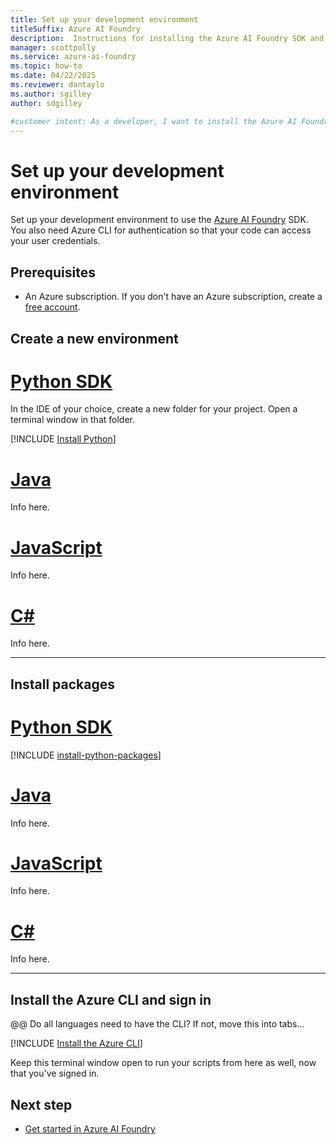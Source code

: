 ```yaml
---
title: Set up your development environment
titleSuffix: Azure AI Foundry
description:  Instructions for installing the Azure AI Foundry SDK and the Azure CLI 
manager: scottpolly
ms.service: azure-ai-foundry
ms.topic: how-to
ms.date: 04/22/2025
ms.reviewer: dantaylo
ms.author: sgilley
author: sdgilley

#customer intent: As a developer, I want to install the Azure AI Foundry SDK in my development environment
---
```


# Set up your development environment

Set up your development environment to use the [Azure AI Foundry](https://ai.azure.com) SDK.  You also need Azure CLI for authentication so that your code can access your user credentials.

## Prerequisites

- An Azure subscription. If you don't have an Azure subscription, create a [free account](https://azure.microsoft.com/free/).


## Create a new environment

# [Python SDK](#tab/python)

In the IDE of your choice, create a new folder for your project.  Open a terminal window in that folder.

[!INCLUDE [Install Python](../../includes/install-python.md)]

# [Java](#tab/java)
Info here.
# [JavaScript](#tab/javascript)
Info here.
# [C#](#tab/csharp)
Info here.

---

## Install packages

# [Python SDK](#tab/python)

[!INCLUDE [install-python-packages](../../includes/install-python-packages.md)]

# [Java](#tab/java)
Info here.
# [JavaScript](#tab/javascript)
Info here.
# [C#](#tab/csharp)
Info here.

---

## <a name="installs"></a> Install the Azure CLI and sign in 

@@ Do all languages need to have the CLI?  If not, move this into tabs...

[!INCLUDE [Install the Azure CLI](../../includes/install-cli.md)]

Keep this terminal window open to run your scripts from here as well, now that you've signed in.

## Next step

* [Get started in Azure AI Foundry](../../quickstarts/get-started.md)